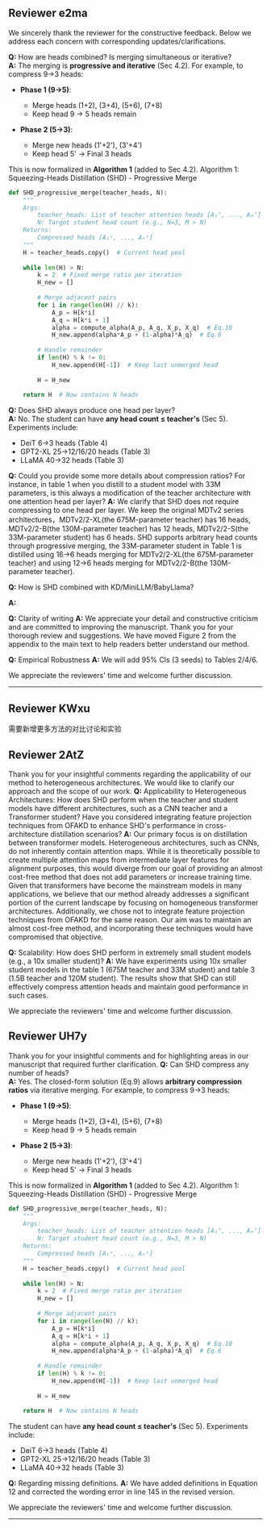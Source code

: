 ## Reviewer e2ma
<!-- 认为babyllama已经在几个任务上超过了T5和OPT，所以效果不够显著，论文中能说明这一点会更好
希望论文中能加入一个明确的算法流程，包括输入、输出、获得蒸馏模型的步骤，期望这个算法流程能回答到：同时结合模型中的所有头吗？还是每层的所有头一次性结合？如果不是，迭代结合是如何进行的？
在表1中，KD+SHD的损失函数是什么？它是否涉及logit蒸馏项和中间注意力图转换蒸馏项？
可以描述一下将MiniLLM与SHD结合的具体含义吗？即损失函数是如何结合的？以及BabyLlama+SHD是什么意思？它是与BabyLlama预训练相同的过程，但使用SHD损失而不是标准的KL散度损失吗？
承诺会补充多个种子的实验
将图2从附录移到主文本中会非常有用

所有层中的头是同时结合的吗？还是迭代结合的？该方法是否总是生成每层一个注意力头？
SHD是如何与KD、BabyLlama和MiniLLM结合的？在这些情况下的损失函数是什么？
能否提供一些关于压缩率的更多细节？例如，在表1中，当你蒸馏到一个有33M参数的学生模型时，这是否总是对教师架构进行修改，每层只有一个注意力头（如果这确实是SHD的工作方式）？
论文中的结果看起来不错，但我仍然对方法的细节以及它如何与其他损失函数结合感到不确定。如果作者能够令人满意地回答这些问题并提供一些清晰度，我愿意重新考虑我的评分。 -->

We sincerely thank the reviewer for the constructive feedback. Below we address each concern with corresponding updates/clarifications.

**Q:** How are heads combined? Is merging simultaneous or iterative?  
**A:** The merging is **progressive and iterative** (Sec 4.2). For example, to compress 9→3 heads:

- **Phase 1 (9→5)**: 
  - Merge heads (1+2), (3+4), (5+6), (7+8) 
  - Keep head 9 → 5 heads remain

- **Phase 2 (5→3)**:
  - Merge new heads (1'+2'), (3'+4')
  - Keep head 5' → Final 3 heads

This is now formalized in **Algorithm 1** (added to Sec 4.2).
Algorithm 1: Squeezing-Heads Distillation (SHD) - Progressive Merge
```python
def SHD_progressive_merge(teacher_heads, N):
    """
    Args:
        teacher_heads: List of teacher attention heads [A₁ᵀ, ..., Aₘᵀ] (e.g., M=9)
        N: Target student head count (e.g., N=3, M > N)
    Returns:
        Compressed heads [A₁ˢ, ..., Aₙˢ]
    """
    H = teacher_heads.copy()  # Current head pool
    
    while len(H) > N:
        k = 2  # Fixed merge ratio per iteration
        H_new = []
        
        # Merge adjacent pairs
        for i in range(len(H) // k):
            A_p = H[k*i]
            A_q = H[k*i + 1]
            alpha = compute_alpha(A_p, A_q, X_p, X_q)  # Eq.10
            H_new.append(alpha*A_p + (1-alpha)*A_q)  # Eq.6
        
        # Handle remainder
        if len(H) % k != 0:
            H_new.append(H[-1])  # Keep last unmerged head
        
        H = H_new
    
    return H  # Now contains N heads
```

**Q:** Does SHD always produce one head per layer?  
**A:** No. The student can have **any head count ≤ teacher's** (Sec 5). Experiments include:
- DeiT 6→3 heads (Table 4)
- GPT2-XL 25→12/16/20 heads (Table 3)
- LLaMA 40→32 heads (Table 3)

**Q:** Could you provide some more details about compression ratios? For instance, in table 1 when you distill to a student model with 33M parameters, is this always a modification of the teacher architecture with one attention head per layer? 
**A:** We clarify that SHD does not require compressing to one head per layer. We keep the original MDTv2 series architectures，MDTv2/2-XL(the 675M-parameter teacher) has 16 heads, MDTv2/2-B(the 130M-parameter teacher) has 12 heads, MDTv2/2-S(the 33M-parameter student) has 6 heads. SHD supports arbitrary head counts through progressive merging, the 33M-parameter student in Table 1 is distilled using 16→6 heads merging for MDTv2/2-XL(the 675M-parameter teacher) and using 12→6 heads merging for MDTv2/2-B(the 130M-parameter teacher).

**Q:** How is SHD combined with KD/MiniLLM/BabyLlama?  
<!-- 在表1中，KD+SHD的损失函数是什么？它是否涉及logit蒸馏项和中间注意力图转换蒸馏项？
可以描述一下将MiniLLM与SHD结合的具体含义吗？即损失函数是如何结合的？以及BabyLlama+SHD是什么意思？它是与BabyLlama预训练相同的过程，但使用SHD损失而不是标准的KL散度损失吗？ 
SHD是如何与KD、BabyLlama和MiniLLM结合的？在这些情况下的损失函数是什么？
-->
**A:** 




**Q:** Clarity of writing
**A:** We appreciate your detail and constructive criticism and are committed to improving the manuscript. Thank you for your thorough review and suggestions. We have moved Figure 2 from the appendix to the main text to help readers better understand our method.


**Q:** Empirical Robustness
**A:** We will add 95% CIs (3 seeds) to Tables 2/4/6.

We appreciate the reviewers' time and welcome further discussion.

---

## Reviewer KWxu
需要新增更多方法的对比讨论和实验

## Reviewer 2AtZ
<!-- 异构架构的适用性：当教师和学生模型具有不同架构（例如CNN教师和变压器学生）时，SHD的表现如何？
与OFAKD整合：是否考虑过整合OFAKD中的特征投影技术以增强SHD在跨架构蒸馏场景中的表现？
可扩展性：SHD在极小的学生模型（例如10倍小的学生模型）中的表现如何？ -->
Thank you for your insightful comments regarding the applicability of our method to heterogeneous architectures. We would like to clarify our approach and the scope of our work.
**Q:** Applicability to Heterogeneous Architectures: How does SHD perform when the teacher and student models have different architectures, such as a CNN teacher and a Transformer student?​ Have you considered integrating feature projection techniques from OFAKD to enhance SHD's performance in cross-architecture distillation scenarios?​
**A:** Our primary focus is on distillation between transformer models. Heterogeneous architectures, such as CNNs, do not inherently contain attention maps. While it is theoretically possible to create multiple attention maps from intermediate layer features for alignment purposes, this would diverge from our goal of providing an almost cost-free method that does not add parameters or increase training time. Given that transformers have become the mainstream models in many applications, we believe that our method already addresses a significant portion of the current landscape by focusing on homogeneous transformer architectures.
Additionally, we chose not to integrate feature projection techniques from OFAKD for the same reason. Our aim was to maintain an almost cost-free method, and incorporating these techniques would have compromised that objective.

**Q:** Scalability: How does SHD perform in extremely small student models (e.g., a 10x smaller student)?​
**A:** We have experiments using 10x smaller student models in the table 1 (675M teacher and 33M student) and table 3 (1.5B teacher and 120M student). The results show that SHD can still effectively compress attention heads and maintain good performance in such cases.

We appreciate the reviewers' time and welcome further discussion.

## Reviewer UH7y
Thank you for your insightful comments and for highlighting areas in our manuscript that required further clarification. 
**Q:** Can SHD compress any number of heads?  
**A:** Yes. The closed-form solution (Eq.9) allows **arbitrary compression ratios** via iterative merging. For example, to compress 9→3 heads:
- **Phase 1 (9→5)**: 
  - Merge heads (1+2), (3+4), (5+6), (7+8) 
  - Keep head 9 → 5 heads remain

- **Phase 2 (5→3)**:
  - Merge new heads (1'+2'), (3'+4')
  - Keep head 5' → Final 3 heads

This is now formalized in **Algorithm 1** (added to Sec 4.2).
Algorithm 1: Squeezing-Heads Distillation (SHD) - Progressive Merge
```python
def SHD_progressive_merge(teacher_heads, N):
    """
    Args:
        teacher_heads: List of teacher attention heads [A₁ᵀ, ..., Aₘᵀ] (e.g., M=9)
        N: Target student head count (e.g., N=3, M > N)
    Returns:
        Compressed heads [A₁ˢ, ..., Aₙˢ]
    """
    H = teacher_heads.copy()  # Current head pool
    
    while len(H) > N:
        k = 2  # Fixed merge ratio per iteration
        H_new = []
        
        # Merge adjacent pairs
        for i in range(len(H) // k):
            A_p = H[k*i]
            A_q = H[k*i + 1]
            alpha = compute_alpha(A_p, A_q, X_p, X_q)  # Eq.10
            H_new.append(alpha*A_p + (1-alpha)*A_q)  # Eq.6
        
        # Handle remainder
        if len(H) % k != 0:
            H_new.append(H[-1])  # Keep last unmerged head
        
        H = H_new
    
    return H  # Now contains N heads
```

The student can have **any head count ≤ teacher's** (Sec 5). Experiments include:
- DeiT 6→3 heads (Table 4)
- GPT2-XL 25→12/16/20 heads (Table 3)
- LLaMA 40→32 heads (Table 3)

**Q:** Regarding missing definitions.
**A:** We have added definitions in Equation 12 and corrected the wording error in line 145 in the revised version.

We appreciate the reviewers' time and welcome further discussion.

---

